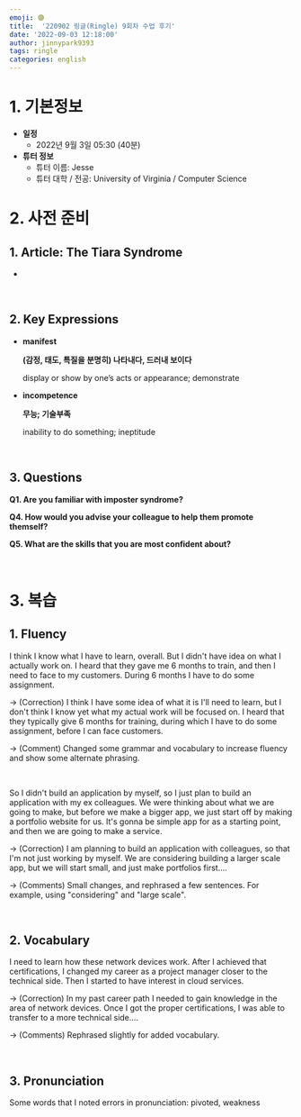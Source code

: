```yaml
---
emoji: 🟣
title:  '220902 링글(Ringle) 9회차 수업 후기'
date: '2022-09-03 12:18:00'
author: jinnypark9393
tags: ringle
categories: english
---
```


# 1. 기본정보

- **일정**
    - 2022년 9월 3일 05:30 (40분)
- **튜터 정보**
    - 튜터 이름: Jesse
    - 튜터 대학 / 전공: University of Virginia / Computer Science

# 2. 사전 준비

## 1. Article: The Tiara Syndrome

- 

<br/>

## 2. Key Expressions

- **manifest**
    
    **(감정, 태도, 특질을 분명히) 나타내다, 드러내 보이다**
    
    display or show by one’s acts or appearance; demonstrate
    
- **incompetence**
    
    **무능; 기술부족**
    
    inability to do something; ineptitude
    
<br/>

## 3. Questions

**Q1. Are you familiar with imposter syndrome?**

**Q4. How would you advise your colleague to help them promote themself?**

**Q5. What are the skills that you are most confident about?**

<br/>

# 3. 복습

## 1. **Fluency**

I think I know what I have to learn, overall. But I didn't have idea on what I actually work on. I heard that they gave me 6 months to train, and then I need to face to my customers. During 6 months I have to do some assignment.

→ (Correction) I think I have some idea of what it is I'll need to learn, but I don't think I know yet what my actual work will be focused on. I heard that they typically give 6 months for training, during which I have to do some assignment, before I can face customers.

→ (Comment) Changed some grammar and vocabulary to increase fluency and show some alternate phrasing.

<br/>

So I didn't build an application by myself, so I just plan to build an application with my ex colleagues. We were thinking about what we are going to make, but before we make a bigger app, we just start off by making a portfolio website for us. It's gonna be simple app for as a starting point, and then we are going to make a service.

→ (Correction) I am planning to build an application with colleagues, so that I'm not just working by myself. We are considering building a larger scale app, but we will start small, and just make portfolios first....

→ (Comments) Small changes, and rephrased a few sentences. For example, using "considering" and "large scale".

<br/>

## 2. **Vocabulary**

I need to learn how these network devices work. After I achieved that certifications, I changed my career as a project manager closer to the technical side. Then I started to have interest in cloud services.

→ (Correction) In my past career path I needed to gain knowledge in the area of network devices. Once I got the proper certifications, I was able to transfer to a more technical side....

→ (Comments) Rephrased slightly for added vocabulary.

<br/>

## 3. **Pronunciation**

Some words that I noted errors in pronunciation: pivoted, weakness

<br/>